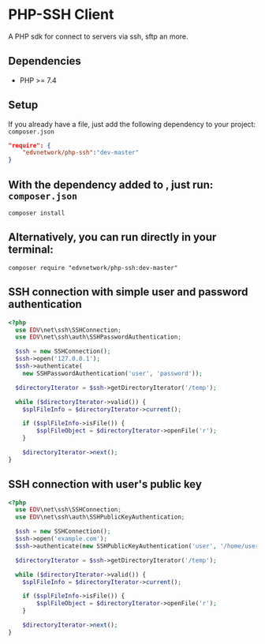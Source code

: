 # PHP-SSH Client
A PHP sdk for connect to servers via ssh, sftp an more.

## Dependencies
- PHP >= 7.4

## Setup
If you already have a file, just add the following dependency to your project: ```composer.json```

```json
"require": {
    "edvnetwork/php-ssh":"dev-master"
}
```

## With the dependency added to , just run: ```composer.json```
```ssh
composer install
```

## Alternatively, you can run directly in your terminal:
```
composer require "edvnetwork/php-ssh:dev-master"
```

## SSH connection with simple user and password authentication

```php
<?php
  use EDV\net\ssh\SSHConnection;
  use EDV\net\ssh\auth\SSHPasswordAuthentication;

  $ssh = new SSHConnection();
  $ssh->open('127.0.0.1');
  $ssh->authenticate(
    new SSHPasswordAuthentication('user', 'password'));

  $directoryIterator = $ssh->getDirectoryIterator('/temp');

  while ($directoryIterator->valid()) {
    $splFileInfo = $directoryIterator->current();

    if ($splFileInfo->isFile()) {
        $splFileObject = $directoryIterator->openFile('r');
    }

    $directoryIterator->next();
}
```

## SSH connection with user's public key

```php
<?php
  use EDV\net\ssh\SSHConnection;
  use EDV\net\ssh\auth\SSHPublicKeyAuthentication;

  $ssh = new SSHConnection();
  $ssh->open('example.com');
  $ssh->authenticate(new SSHPublicKeyAuthentication('user', '/home/user/.ssh/id_rsa.pub', '/home/user/.ssh/id_rsa', 'passphrase'));

  $directoryIterator = $ssh->getDirectoryIterator('/temp');

  while ($directoryIterator->valid()) {
    $splFileInfo = $directoryIterator->current();

    if ($splFileInfo->isFile()) {
        $splFileObject = $directoryIterator->openFile('r');
    }

    $directoryIterator->next();
}
```
